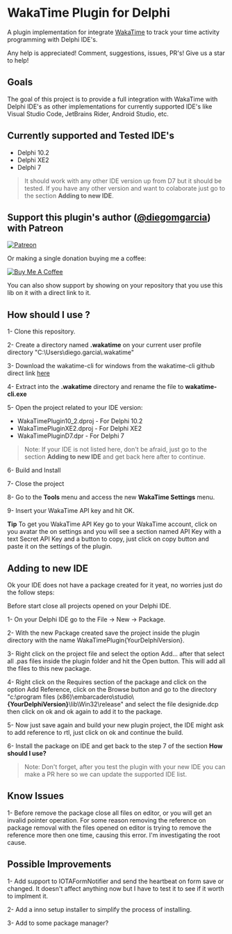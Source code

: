 # WakaTime Plugin for Delphi

A plugin implementation for integrate [WakaTime](https://wakatime.com) to track your time activity programming with Delphi IDE's.

Any help is appreciated! Comment, suggestions, issues, PR's! Give us a star to help!

## Goals

The goal of this project is to provide a full integration with WakaTime with Delphi IDE's as other implementations for currently supported IDE's like Visual Studio Code, JetBrains Rider, Android Studio, etc.

## Currently supported and Tested IDE's

- Delphi 10.2
- Delphi XE2
- Delphi 7

> It should work with any other IDE version up from D7 but it should be tested. If you have any other version and want to colaborate just go to the section **Adding to new IDE**. 

## Support this plugin's author ([@diegomgarcia](https://github.com/diegomgarcia)) with Patreon

[![Patreon](https://c5.patreon.com/external/logo/become_a_patron_button.png)](https://www.patreon.com/dmgarcia)

Or making a single donation buying me a coffee:

[![Buy Me A Coffee](https://user-images.githubusercontent.com/835641/60540201-fcd7fa00-9ce4-11e9-87ec-1e98568e9f58.png)](https://www.buymeacoffee.com/dmgarcia)

You can also show support by showing on your repository that you use this lib on it with a direct link to it.

## How should I use ?

1- Clone this repository.

2- Create a directory named **.wakatime** on your current user profile directory "C:\Users\diego.garcia\\.wakatime"

3- Download the wakatime-cli for windows from the wakatime-cli github direct link [here](https://github.com/wakatime/wakatime-cli/releases/download/v1.73.1/wakatime-cli-windows-386.zip) 

4- Extract into the **.wakatime** directory and rename the file to **wakatime-cli.exe**

5- Open the project related to your IDE version: 

- WakaTimePlugin10_2.dproj - For Delphi 10.2
- WakaTimePluginXE2.dproj  - For Delphi XE2 
- WakaTimePluginD7.dpr     - For Delphi 7

> Note: If your IDE is not listed here, don't be afraid, just go to the section **Adding to new IDE** and get back here after to continue.

6- Build and Install

7- Close the project

8- Go to the **Tools** menu and access the new **WakaTime Settings** menu.

9- Insert your WakaTime API key and hit OK.

**Tip** To get you WakaTime API Key go to your WakaTime account, click on you avatar the on settings and you will see a section named API Key with a text Secret API Key and a button to copy, just click on copy button and paste it on the settings of the plugin.


## Adding to new IDE

Ok your IDE does not have a package created for it yeat, no worries just do the follow steps:

Before start close all projects opened on your Delphi IDE.

1- On your Delphi IDE go to the File -> New -> Package. 

2- With the new Package created save the project inside the plugin directory with the name WakaTimePlugin{YourDelphiVersion}.

3- Right click on the project file and select the option Add... after that select all .pas files inside the plugin folder and hit the Open button. This will add all the files to this new package. 

4- Right click on the Requires section of the package and click on the option Add Reference, click on the Browse button and go to the directory "c:\program files (x86)\embarcadero\studio\\**{YourDelphiVersion}**\lib\Win32\release" and select the file designide.dcp then click on ok and ok again to add it to the package.

5- Now just save again and build your new plugin project, the IDE might ask to add reference to rtl, just click on ok and continue the build.

6- Install the package on IDE and get back to the step 7 of the section **How should I use?**

> Note: Don't forget, after you test the plugin with your new IDE you can make a PR here so we can update the supported IDE list.


## Know Issues

1- Before remove the package close all files on editor, or you will get an invalid pointer operation. For some reason removing the reference on package removal with the files opened on editor is trying to remove the reference more then one time, causing this error. I'm investigating the root cause.

## Possible Improvements

1- Add support to IOTAFormNotifier and send the heartbeat on form save or changed. It doesn't affect anything now but I have to test it to see if it worth to implment it.

2- Add a inno setup installer to simplify the process of installing. 

3- Add to some package manager?
